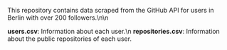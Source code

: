 This repository contains data scraped from the GitHub API for users in Berlin with over 200 followers.\n\n

**users.csv**: Information about each user.\n
**repositories.csv**: Information about the public repositories of each user.
